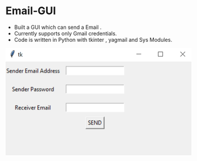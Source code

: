 # Email-GUI

- Built a GUI which can send a Email .
- Currently supports only Gmail credentials.
- Code is written in Python with tkinter , yagmail and Sys Modules.


![alt-text](GUI.png)
